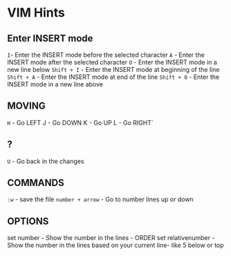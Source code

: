 # VIM Hints

## Enter INSERT mode
`I`- Enter the INSERT mode before the selected character
`A` - Enter the INSERT mode after the selected character
`O` - Enter the INSERT mode in a new line below
`Shift + I` - Enter the INSERT mode at beginning of the line
`Shift + A` - Enter the INSERT mode at end of the line
`Shift + O` - Enter the INSERT mode in a new line above

## MOVING
`H` - Go LEFT 
J - Go DOWN
K - Go UP
L - Go RIGHT`

## ?
`U` - Go back in the changes

## COMMANDS
`:w` - save the file
`number + arrow` - Go to number lines up or down

## OPTIONS
set number - Show the number in the lines - ORDER
set relativenumber - Show the number in the lines based on your current line- like 5 below or top
